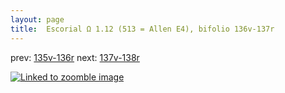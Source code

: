 ```yaml
---
layout: page
title:  Escorial Ω 1.12 (513 = Allen E4), bifolio 136v-137r
---
```


prev: [135v-136r](../135v-136r/) next: [137v-138r](../137v-138r/)



[![Linked to zoomble image](http://www.homermultitext.org/iipsrv?IIIF=/project/homer/pyramidal/deepzoom/hmt/e3bifolio/v1/E3_136v_137r.tif/full/2000,/0/default.jpg)](http://www.homermultitext.org/ict2/?urn=urn:cite2:hmt:e3bifolio.v1:E3_136v_137r)

